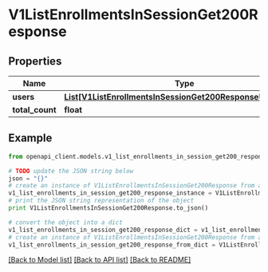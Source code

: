 # V1ListEnrollmentsInSessionGet200Response


## Properties
Name | Type | Description | Notes
------------ | ------------- | ------------- | -------------
**users** | [**List[V1ListEnrollmentsInSessionGet200ResponseUsersInner]**](V1ListEnrollmentsInSessionGet200ResponseUsersInner.md) |  | 
**total_count** | **float** |  | 

## Example

```python
from openapi_client.models.v1_list_enrollments_in_session_get200_response import V1ListEnrollmentsInSessionGet200Response

# TODO update the JSON string below
json = "{}"
# create an instance of V1ListEnrollmentsInSessionGet200Response from a JSON string
v1_list_enrollments_in_session_get200_response_instance = V1ListEnrollmentsInSessionGet200Response.from_json(json)
# print the JSON string representation of the object
print V1ListEnrollmentsInSessionGet200Response.to_json()

# convert the object into a dict
v1_list_enrollments_in_session_get200_response_dict = v1_list_enrollments_in_session_get200_response_instance.to_dict()
# create an instance of V1ListEnrollmentsInSessionGet200Response from a dict
v1_list_enrollments_in_session_get200_response_from_dict = V1ListEnrollmentsInSessionGet200Response.from_dict(v1_list_enrollments_in_session_get200_response_dict)
```
[[Back to Model list]](../README.md#documentation-for-models) [[Back to API list]](../README.md#documentation-for-api-endpoints) [[Back to README]](../README.md)


